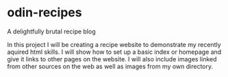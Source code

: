 # odin-recipes
A delightfully brutal recipe blog

In this project I will be creating a recipe website to demonstrate
my recently aquired html skills. I will show how to set up a basic 
index or homepage and give it links to other pages on the website.
I will also include images linked from other sources on the web
as well as images from my own directory.

